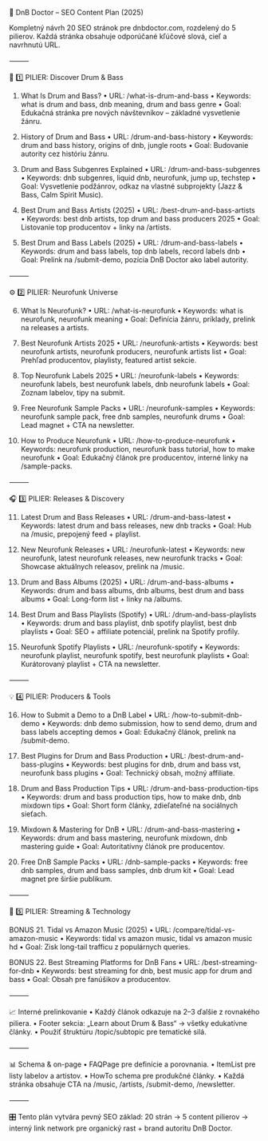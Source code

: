🎯 DnB Doctor – SEO Content Plan (2025)

Kompletný návrh 20 SEO stránok pre dnbdoctor.com, rozdelený do 5 pilierov. Každá stránka obsahuje odporúčané kľúčové slová, cieľ a navrhnutú URL.

⸻

🧩 1️⃣ PILIER: Discover Drum & Bass

1. What Is Drum and Bass?
	•	URL: /what-is-drum-and-bass
	•	Keywords: what is drum and bass, dnb meaning, drum and bass genre
	•	Goal: Edukačná stránka pre nových návštevníkov – základné vysvetlenie žánru.

2. History of Drum and Bass
	•	URL: /drum-and-bass-history
	•	Keywords: drum and bass history, origins of dnb, jungle roots
	•	Goal: Budovanie autority cez históriu žánru.

3. Drum and Bass Subgenres Explained
	•	URL: /drum-and-bass-subgenres
	•	Keywords: dnb subgenres, liquid dnb, neurofunk, jump up, techstep
	•	Goal: Vysvetlenie podžánrov, odkaz na vlastné subprojekty (Jazz & Bass, Calm Spirit Music).

4. Best Drum and Bass Artists (2025)
	•	URL: /best-drum-and-bass-artists
	•	Keywords: best dnb artists, top drum and bass producers 2025
	•	Goal: Listovanie top producentov + linky na /artists.

5. Best Drum and Bass Labels (2025)
	•	URL: /drum-and-bass-labels
	•	Keywords: drum and bass labels, top dnb labels, record labels dnb
	•	Goal: Prelink na /submit-demo, pozícia DnB Doctor ako label autority.

⸻

⚙️ 2️⃣ PILIER: Neurofunk Universe

6. What Is Neurofunk?
	•	URL: /what-is-neurofunk
	•	Keywords: what is neurofunk, neurofunk meaning
	•	Goal: Definícia žánru, príklady, prelink na releases a artists.

7. Best Neurofunk Artists 2025
	•	URL: /neurofunk-artists
	•	Keywords: best neurofunk artists, neurofunk producers, neurofunk artists list
	•	Goal: Prehľad producentov, playlisty, featured artist sekcie.

8. Top Neurofunk Labels 2025
	•	URL: /neurofunk-labels
	•	Keywords: neurofunk labels, best neurofunk labels, dnb neurofunk labels
	•	Goal: Zoznam labelov, tipy na submit.

9. Free Neurofunk Sample Packs
	•	URL: /neurofunk-samples
	•	Keywords: neurofunk sample pack, free dnb samples, neurofunk drums
	•	Goal: Lead magnet + CTA na newsletter.

10. How to Produce Neurofunk
	•	URL: /how-to-produce-neurofunk
	•	Keywords: neurofunk production, neurofunk bass tutorial, how to make neurofunk
	•	Goal: Edukačný článok pre producentov, interné linky na /sample-packs.

⸻

🎧 3️⃣ PILIER: Releases & Discovery

11. Latest Drum and Bass Releases
	•	URL: /drum-and-bass-latest
	•	Keywords: latest drum and bass releases, new dnb tracks
	•	Goal: Hub na /music, prepojený feed + playlist.

12. New Neurofunk Releases
	•	URL: /neurofunk-latest
	•	Keywords: new neurofunk, latest neurofunk releases, new neurofunk tracks
	•	Goal: Showcase aktuálnych releasov, prelink na /music.

13. Drum and Bass Albums (2025)
	•	URL: /drum-and-bass-albums
	•	Keywords: drum and bass albums, dnb albums, best drum and bass albums
	•	Goal: Long-form list + linky na /albums.

14. Best Drum and Bass Playlists (Spotify)
	•	URL: /drum-and-bass-playlists
	•	Keywords: drum and bass playlist, dnb spotify playlist, best dnb playlists
	•	Goal: SEO + affiliate potenciál, prelink na Spotify profily.

15. Neurofunk Spotify Playlists
	•	URL: /neurofunk-spotify
	•	Keywords: neurofunk playlist, neurofunk spotify, best neurofunk playlists
	•	Goal: Kurátorovaný playlist + CTA na newsletter.

⸻

💡 4️⃣ PILIER: Producers & Tools

16. How to Submit a Demo to a DnB Label
	•	URL: /how-to-submit-dnb-demo
	•	Keywords: dnb demo submission, how to send demo, drum and bass labels accepting demos
	•	Goal: Edukačný článok, prelink na /submit-demo.

17. Best Plugins for Drum and Bass Production
	•	URL: /best-drum-and-bass-plugins
	•	Keywords: best plugins for dnb, drum and bass vst, neurofunk bass plugins
	•	Goal: Technický obsah, možný affiliate.

18. Drum and Bass Production Tips
	•	URL: /drum-and-bass-production-tips
	•	Keywords: drum and bass production tips, how to make dnb, dnb mixdown tips
	•	Goal: Short form články, zdieľateľné na sociálnych sieťach.

19. Mixdown & Mastering for DnB
	•	URL: /drum-and-bass-mastering
	•	Keywords: drum and bass mastering, neurofunk mixdown, dnb mastering guide
	•	Goal: Autoritatívny článok pre producentov.

20. Free DnB Sample Packs
	•	URL: /dnb-sample-packs
	•	Keywords: free dnb samples, drum and bass samples, dnb drum kit
	•	Goal: Lead magnet pre širšie publikum.

⸻

📡 5️⃣ PILIER: Streaming & Technology

BONUS 21. Tidal vs Amazon Music (2025)
	•	URL: /compare/tidal-vs-amazon-music
	•	Keywords: tidal vs amazon music, tidal vs amazon music hd
	•	Goal: Zisk long-tail trafficu z populárnych queries.

BONUS 22. Best Streaming Platforms for DnB Fans
	•	URL: /best-streaming-for-dnb
	•	Keywords: best streaming for dnb, best music app for drum and bass
	•	Goal: Obsah pre fanúšikov a producentov.

⸻

📈 Interné prelinkovanie
	•	Každý článok odkazuje na 2–3 ďalšie z rovnakého piliera.
	•	Footer sekcia: „Learn about Drum & Bass“ → všetky edukatívne články.
	•	Použiť štruktúru /topic/subtopic pre tematické silá.

⸻

📊 Schema & on-page
	•	FAQPage pre definície a porovnania.
	•	ItemList pre listy labelov a artistov.
	•	HowTo schema pre produkčné články.
	•	Každá stránka obsahuje CTA na /music, /artists, /submit-demo, /newsletter.

⸻

🎛 Tento plán vytvára pevný SEO základ: 20 strán → 5 content pilierov → interný link network pre organický rast + brand autoritu DnB Doctor.